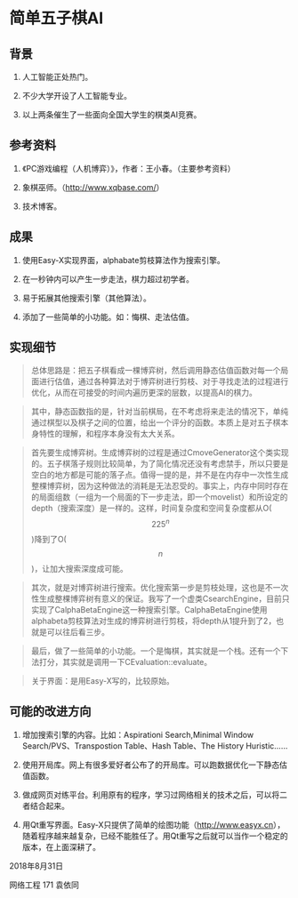 简单五子棋AI
============

背景
----

1.  人工智能正处热门。

2.  不少大学开设了人工智能专业。

3.  以上两条催生了一些面向全国大学生的棋类AI竞赛。

参考资料
--------

1.  《PC游戏编程（人机博弈）》，作者：王小春。（主要参考资料）

2.  象棋巫师。（<http://www.xqbase.com/>）

3.  技术博客。

成果
----

1.  使用Easy-X实现界面，alphabate剪枝算法作为搜索引擎。

2.  在一秒钟内可以产生一步走法，棋力超过初学者。

3.  易于拓展其他搜索引擎（其他算法）。

4.  添加了一些简单的小功能。如：悔棋、走法估值。

实现细节
--------

>   总体思路是：把五子棋看成一棵博弈树，然后调用静态估值函数对每一个局面进行估值，通过各种算法对于博弈树进行剪枝、对于寻找走法的过程进行优化，从而在可接受的时间内遍历更深的层数，以提高AI的棋力。

>   其中，静态函数指的是，针对当前棋局，在不考虑将来走法的情况下，单纯通过棋型以及棋子之间的位置，给出一个评分的函数。本质上是对五子棋本身特性的理解，和程序本身没有太大关系。

>   首先要生成博弈树。生成博弈树的过程是通过CmoveGenerator这个类实现的。五子棋落子规则比较简单，为了简化情况还没有考虑禁手，所以只要是空白的地方都是可能的落子点。值得一提的是，并不是在内存中一次性生成整棵博弈树，因为这种做法的消耗是无法忍受的。事实上，内存中同时存在的局面组数（一组为一个局面的下一步走法，即一个movelist）和所设定的depth（搜索深度）是一样的。这样，时间复杂度和空间复杂度都从O($$225^{n}$$)降到了O($$n$$)，让加大搜索深度成可能。

>   其次，就是对博弈树进行搜索。优化搜索第一步是剪枝处理，这也是不一次性生成整棵博弈树有意义的保证。我写了一个虚类CsearchEngine，目前只实现了CalphaBetaEngine这一种搜索引擎。CalphaBetaEngine使用alphabeta剪枝算法对生成的博弈树进行剪枝，将depth从1提升到了2，也就是可以往后看三步。

>   最后，做了一些简单的小功能。一个是悔棋，其实就是一个栈。还有一个下法打分，其实就是调用一下CEvaluation::evaluate。

>   关于界面：是用Easy-X写的，比较原始。

可能的改进方向
--------------

1.  增加搜索引擎的内容。比如：Aspirationi Search,Minimal Window
    Search/PVS、Transpostion Table、Hash Table、The History Huristic……

2.  使用开局库。网上有很多爱好者公布了的开局库。可以跑数据优化一下静态估值函数。

3.  做成网页对练平台。利用原有的程序，学习过网络相关的技术之后，可以将二者结合起来。

4.  用Qt重写界面。Easy-X只提供了简单的绘图功能（<http://www.easyx.cn>），随着程序越来越复杂，已经不能胜任了。用Qt重写之后就可以当作一个稳定的版本，在上面深耕了。

2018年8月31日

网络工程 171 袁依同
